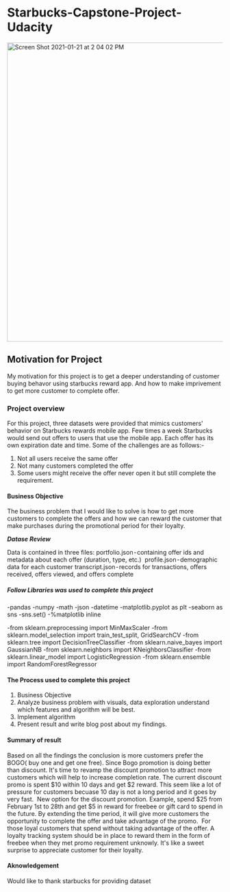 # Starbucks-Capstone-Project-Udacity

<img width="698" alt="Screen Shot 2021-01-21 at 2 04 02 PM" src="https://user-images.githubusercontent.com/71035452/105400474-fa086700-5bf2-11eb-9fdc-a37b919e41ff.png">

## Motivation for Project

My motivation for this project is to get a deeper understanding of customer buying behavor using starbucks reward app. And how to make imprivement to get more customer to complete offer.

### Project overview

For this project, three datasets were provided that mimics customers' behavior on Starbucks rewards mobile app. Few times a week Starbucks would send out offers to users that use the mobile app. Each offer has its own expiration date and time. 
Some of the challenges are as follows:-

1. Not all users receive the same offer
2. Not many customers completed the offer
3. Some users might receive the offer never open it but still complete the requirement.

#### Business Objective

The business problem that I would like to solve is how to get more customers to complete the offers and how we can reward the customer that make purchases during the promotional period for their loyalty.

_**Datase Review**_

Data is contained in three files:
portfolio.json - containing offer ids and metadata about each offer (duration, type, etc.) 
profile.json - demographic data for each customer
transcript.json - records for transactions, offers received, offers viewed, and offers complete 

##### Follow Libraries was used to complete this project

  -pandas 
  -numpy 
  -math
  -json
  -datetime
  -matplotlib.pyplot as plt
  -seaborn as sns
  -sns.set()
  -%matplotlib inline

  -from sklearn.preprocessing import MinMaxScaler
  -from sklearn.model_selection import train_test_split, GridSearchCV
  -from sklearn.tree import DecisionTreeClassifier
  -from sklearn.naive_bayes import GaussianNB 
  -from sklearn.neighbors import KNeighborsClassifier
  -from sklearn.linear_model import LogisticRegression
  -from sklearn.ensemble import RandomForestRegressor

#### The Process used to complete this project

1. Business Objective
2. Analyze business problem with  visuals, data exploration understand which features and algorithm will be best.
3. Implement algorithm
4. Present result and write blog post about my findings.

#### Summary of result

Based on all the findings the conclusion is more customers prefer the BOGO( buy one and get one free). Since Bogo promotion is doing better than discount. It's time to revamp the discount promotion to attract more customers which will help to increase completion rate. The current discount promo is spent $10 within 10 days and get $2 reward. This seem like a lot of pressure for customers becuase 10 day is not a long period and it goes by very fast. 
New option for the discount promotion. Example, spend $25 from February 1st to 28th and get $5 in reward for freebee or gift card to spend in the future. By extending the time period, it will give more customers the opportunity to complete the offer and take advantage of the promo. 
For those loyal customers that spend without taking advantage of the offer. A loyalty tracking system should be in place to reward them in the form of freebee when they met promo requirement unknowly. It's like a sweet surprise to appreciate customer for their loyalty.

#### Aknowledgement
Would like to thank starbucks for providing dataset

